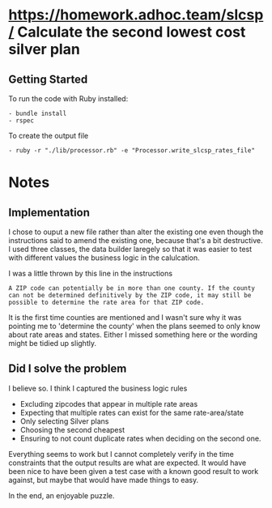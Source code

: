# https://homework.adhoc.team/slcsp/ Calculate the second lowest cost silver plan

## Getting Started

To run the code with Ruby installed:

```console
- bundle install
- rspec
```

To create the output file

```console
- ruby -r "./lib/processor.rb" -e "Processor.write_slcsp_rates_file"
```

# Notes

## Implementation

I chose to ouput a new file rather than alter the existing one even though the instructions said to amend the existing one, because that's a bit destructive.
I used three classes, the data builder laregely so that it was easier to test with different values the business logic in the calulcation.

I was a little thrown by this line in the instructions

```
A ZIP code can potentially be in more than one county. If the county can not be determined definitively by the ZIP code, it may still be possible to determine the rate area for that ZIP code. 
```

It is the first time counties are mentioned and I wasn't sure why it was pointing me to 'determine the county' when the plans seemed to only know about rate areas and states. Either I missed something here or the wording might be tidied up slightly.


## Did I solve the problem

I believe so. I think I captured the business logic rules

- Excluding zipcodes that appear in multiple rate areas
- Expecting that multiple rates can exist for the same rate-area/state
- Only selecting Silver plans
- Choosing the second cheapest
- Ensuring to not count duplicate rates when deciding on the second one.

Everything seems to work but I cannot completely verify in the time constraints that the output results are what are expected. It would have been nice to have been given a test case with a known good result to work against, but maybe that would have made things to easy. 

In the end, an enjoyable puzzle.
